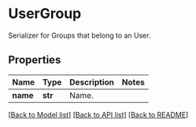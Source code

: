 # UserGroup

Serializer for Groups that belong to an User.
## Properties
Name | Type | Description | Notes
------------ | ------------- | ------------- | -------------
**name** | **str** | Name. | 

[[Back to Model list]](../README.md#documentation-for-models) [[Back to API list]](../README.md#documentation-for-api-endpoints) [[Back to README]](../README.md)


